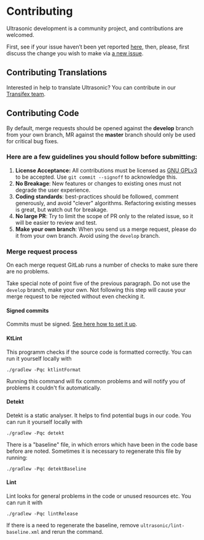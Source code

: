 # Contributing

Ultrasonic development is a community project, and contributions are
welcomed.

First, see if your issue haven’t been yet reported
[here](https://gitlab.com/ultrasonic/ultrasonic/issues), then, please, first
discuss the change you wish to make via [a new
issue](https://gitlab.com/ultrasonic/ultrasonic/issues/new).

## Contributing Translations

Interested in help to translate Ultrasonic? You can contribute in our
[Transifex team](https://www.transifex.com/ultrasonic/ultrasonic/).

## Contributing Code

By default, merge requests should be opened against the **develop** branch
from your own branch, MR against the **master** branch should only be used
for critical bug fixes.

### Here are a few guidelines you should follow before submitting:

1. **License Acceptance:** All contributions must be licensed as [GNU
   GPLv3](LICENSE) to be accepted. Use `git commit --signoff` to acknowledge
   this.
2. **No Breakage**: New features or changes to existing ones must not
   degrade the user experience.
3. **Coding standards**: best-practices should be followed, comment
   generously, and avoid "clever" algorithms. Refactoring existing messes is
   great, but watch out for breakage.
4. **No large PR**: Try to limit the scope of PR only to the related issue,
   so it will be easier to review and test.
5. **Make your own branch**: When you send us a merge request, please do it
   from your own branch. Avoid using the `develop` branch.

### Merge request process

On each merge request GitLab runs a number of checks to make sure there are
no problems.

Take special note of point five of the previous paragraph. Do not use the
`develop` branch, make your own. Not following this step will cause your
merge request to be rejected without even checking it.

#### Signed commits

Commits must be signed. [See here how to set it
up](https://docs.gitlab.com/ee/user/project/repository/gpg_signed_commits/).

#### KtLint

This programm checks if the source code is formatted correctly. You can run
it yourself locally with
```
./gradlew -Pqc ktlintFormat
```
Running this command will fix common problems and will notify you of
problems it couldn't fix automatically.

#### Detekt

Detekt is a static analyser. It helps to find potential bugs in our code.
You can run it yourself locally with
```
./gradlew -Pqc detekt
```
There is a "baseline" file, in which errors which have been in the code base
before are noted. Sometimes it is necessary to regenerate this file by
running:
```
./gradlew -Pqc detektBaseline
```

#### Lint

Lint looks for general problems in the code or unused resources etc. You can
run it with
```
./gradlew -Pqc lintRelease
```
If there is a need to regenerate the baseline, remove
`ultrasonic/lint-baseline.xml` and rerun the command.
